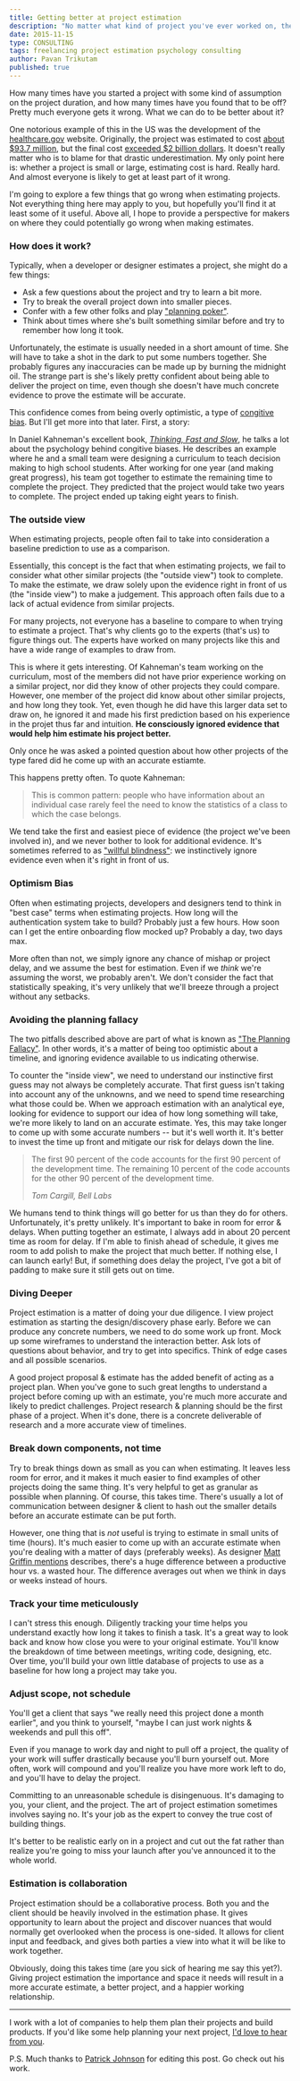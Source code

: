 ```yaml
---
title: Getting better at project estimation
description: "No matter what kind of project you've ever worked on, there's always one thing everyone wants to know before it starts: How long will this take?"
date: 2015-11-15
type: CONSULTING
tags: freelancing project estimation psychology consulting
author: Pavan Trikutam
published: true
---
```


How many times have you started a project with some kind of assumption on the project duration, and how many times have you found that to be off? Pretty much everyone gets it wrong. What we can do to be better about it?

One notorious example of this in the US was the development of the [healthcare.gov](https://www.healthcare.gov/) website. Originally, the project was estimated to cost [about $93.7 million][93_million], but the final cost [exceeded $2 billion dollars][2_billion]. It doesn't really matter who is to blame for that drastic underestimation. My only point here is: whether a project is small or large, estimating cost is hard. Really hard. And almost everyone is likely to get at least part of it wrong.

I'm going to explore a few things that go wrong when estimating projects. Not everything thing here may apply to you, but hopefully you'll find it at least some of it useful. Above all, I hope to provide a perspective for makers on where they could potentially go wrong when making estimates.

### How does it work?

Typically, when a developer or designer estimates a project, she might do a few things:

* Ask a few questions about the project and try to learn a bit more.
* Try to break the overall project down into smaller pieces.
* Confer with a few other folks and play ["planning poker"][planning_poker].
* Think about times where she's built something similar before and try to remember how long it took.

Unfortunately, the estimate is usually needed in a short amount of time. She will have to take a shot in the dark to put some numbers together. She probably figures any inaccuracies can be made up by burning the midnight oil. The strange part is she's likely pretty confident about being able to deliver the project on time, even though she doesn't have much concrete evidence to prove the estimate will be accurate.

This confidence comes from being overly optimistic, a type of [congitive bias][cognitive_bias]. But I'll get more into that later. First, a story:

In Daniel Kahneman's excellent book, *[Thinking, Fast and Slow][thinking_fast_slow]*, he talks a lot about the psychology behind congitive biases. He describes an example where he and a small team were designing a curriculum to teach decision making to high school students. After working for one year (and making great progress), his team got together to estimate the remaining time to complete the project. They predicted that the project would take two years to complete. The project ended up taking eight years to finish.

### The outside view

When estimating projects, people often fail to take into consideration a baseline prediction to use as a comparison.

Essentially, this concept is the fact that when estimating projects, we fail to consider what other similar projects (the "outside view") took to complete. To make the estimate, we draw solely upon the evidence right in front of us (the "inside view") to make a judgement. This approach often fails due to a lack of actual evidence from similar projects.

For many projects, not everyone has a baseline to compare to when trying to estimate a project. That's why clients go to the experts (that's us) to figure things out. The experts have worked on many projects like this and have a wide range of examples to draw from.

This is where it gets interesting. Of Kahneman's team working on the curriculum, most of the members did not have prior experience working on a similar project, nor did they know of other projects they could compare. However, one member of the project did know about other similar projects, and how long they took. Yet, even though he did have this larger data set to draw on, he ignored it and made his first prediction based on his experience in the projet thus far and intuition. **He consciously ignored evidence that would help him estimate his project better.**

Only once he was asked a pointed question about how other projects of the type fared did he come up with an accurate estiamte.

This happens pretty often. To quote Kahneman:

> This is common pattern: people who have information about an individual case rarely feel the need to know the statistics of a class to which the case belongs.

We tend take the first and easiest piece of evidence (the project we've been involved in), and we never bother to look for additional evidence. It's sometimes referred to as ["willful blindness"][willful_blindness]: we instinctively ignore evidence even when it's right in front of us.

### Optimism Bias

Often when estimating projects, developers and designers tend to think in "best case" terms when estimating projects. How long will the authentication system take to build? Probably just a few hours. How soon can I get the entire onboarding flow mocked up? Probably a day, two days max.

More often than not, we simply ignore any chance of mishap or project delay, and we assume the best for estimation. Even if we *think* we're assuming the worst, we probably aren't. We don't consider the fact that statistically speaking, it's very unlikely that we'll breeze through a project without any setbacks.

### Avoiding the planning fallacy

The two pitfalls described above are part of what is known as ["The Planning Fallacy"][planning_fallacy]. In other words, it's a matter of being too optimistic about a timeline, and ignoring evidence available to us indicating otherwise.

To counter the "inside view", we need to understand our instinctive first guess may not always be completely accurate. That first guess isn't taking into account any of the unknowns, and we need to spend time researching what those could be. When we approach estimation with an analytical eye, looking for evidence to support our idea of how long something will take, we're more likely to land on an accurate estimate. Yes, this may take longer to come up with some accurate numbers -- but it's well worth it. It's better to invest the time up front and mitigate our risk for delays down the line.

> The first 90 percent of the code accounts for the first 90 percent of the development time. The remaining 10 percent of the code accounts for the other 90 percent of the development time.
>
> <cite>Tom Cargill, Bell Labs</cite>

We humans tend to think things will go better for us than they do for others. Unfortunately, it's pretty unlikely. It's important to bake in room for error & delays. When putting together an estimate, I always add in about 20 percent time as room for delay. If I'm able to finish ahead of schedule, it gives me room to add polish to make the project that much better. If nothing else, I can launch early! But, if something does delay the project, I've got a bit of padding to make sure it still gets out on time.

### Diving Deeper

Project estimation is a matter of doing your due diligence. I view project estimation as starting the design/discovery phase early. Before we can produce any concrete numbers, we need to do some work up front. Mock up some wireframes to understand the interaction better. Ask lots of questions about behavior, and try to get into specifics. Think of edge cases and all possible scenarios.

A good project proposal & estimate has the added benefit of acting as a project plan.  When you've gone to such great lengths to understand a project before coming up with an estimate, you're much more accurate and likely to predict challenges. Project research & planning should be the first phase of a project. When it's done, there is a concrete deliverable of research and a more accurate view of timelines.

### Break down components, not time

Try to break things down as small as you can when estimating. It leaves less room for error, and it makes it much easier to find examples of other projects doing the same thing. It's very helpful to get as granular as possible when planning. Of course, this takes time. There's usually a lot of communication between designer & client to hash out the smaller details before an accurate estimate can be put forth.

However, one thing that is *not* useful is trying to estimate in small units of time (hours). It's much easier to come up with an accurate estimate when you're dealing with a matter of days (preferably weeks). As designer [Matt Griffin mentions][matt_griffin] describes, there's a huge difference between a productive hour vs. a wasted hour. The difference averages out when we think in days or weeks instead of hours.

### Track your time meticulously

I can't stress this enough. Diligently tracking your time helps you understand exactly how long it takes to finish a task. It's a great way to look back and know how close you were to your original estimate. You'll know the breakdown of time between meetings, writing code, designing, etc. Over time, you'll build your own little database of projects to use as a baseline for how long a project may take you.

### Adjust scope, not schedule

You'll get a client that says "we really need this project done a month earlier", and you think to yourself, "maybe I can just work nights & weekends and pull this off".

Even if you manage to work day and night to pull off a project, the quality of your work will suffer drastically because you'll burn yourself out. More often, work will compound and you'll realize you have more work left to do, and you'll have to delay the project.

Committing to an unreasonable schedule is disingenuous. It's damaging to you, your client, and the project. The art of project estimation sometimes involves saying no. It's your job as the expert to convey the true cost of building things.

It's better to be realistic early on in a project and cut out the fat rather than realize you're going to miss your launch after you've announced it to the whole world.

### Estimation is collaboration

Project estimation should be a collaborative process. Both you and the client should be heavily involved in the estimation phase. It gives opportunity to learn about the project and discover nuances that would normally get overlooked when the process is one-sided. It allows for client input and feedback, and gives both parties a view into what it will be like to work together.

Obviously, doing this takes time (are you sick of hearing me say this yet?). Giving project estimation the importance and space it needs will result in a more accurate estimate, a better project, and a happier working relationship.

<hr>

I work with a lot of companies to help them plan their projects and build products. If you'd like some help planning your next project, [I'd love to hear from you](mailto:hello@graybike.co).

P.S. Much thanks to [Patrick Johnson](http://pbj.me/) for editing this post. Go check out his work.

[93_million]: http://uk.reuters.com/article/2013/10/17/uk-usa-healthcare-technology-insight-idUKBRE99G06120131017
[2_billion]: http://www.bloomberg.com/news/articles/2014-09-24/obamacare-website-costs-exceed-2-billion-study-finds
[planning_poker]: https://en.wikipedia.org/wiki/Planning_poker
[cognitive_bias]: https://en.wikipedia.org/wiki/Optimism_bias
[planning_fallacy]: https://en.wikipedia.org/wiki/Planning_fallacy
[thinking_fast_slow]: http://www.amazon.com/gp/product/0374533555
[willful_blindness]: https://www.brainpickings.org/2014/08/27/willful-blindness-margaret-heffernan/
[matt_griffin]: http://alistapart.com/column/creating-accurate-estimates